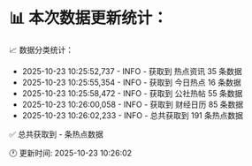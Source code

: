 📊 本次数据更新统计：
==========================

📈 数据分类统计：
- 2025-10-23 10:25:52,737 - INFO - 获取到 热点资讯 35 条数据
- 2025-10-23 10:25:55,354 - INFO - 获取到 今日热点 16 条数据
- 2025-10-23 10:25:58,472 - INFO - 获取到 公社热帖 55 条数据
- 2025-10-23 10:26:00,058 - INFO - 获取到 财经日历 85 条数据
- 2025-10-23 10:26:02,233 - INFO - 总共获取到 191 条热点数据

✅ 总共获取到 - 条热点数据

🕐 更新时间: 2025-10-23 10:26:02
